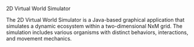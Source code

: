 2D Virtual World Simulator

The 2D Virtual World Simulator is a Java-based graphical application that simulates a dynamic ecosystem within a two-dimensional NxM grid. The simulation includes various organisms with distinct behaviors, interactions, and movement mechanics.
